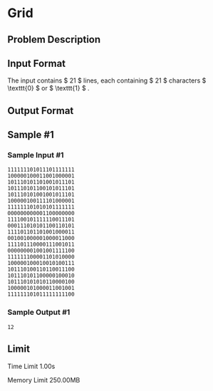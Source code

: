 # Grid

## Problem Description

## Input Format

The input contains $ 21 $ lines, each containing $ 21 $ characters $ \texttt{0} $ or $ \texttt{1} $ .

## Output Format

## Sample #1

### Sample Input #1

```
111111101011101111111
100000100011001000001
101110101101001011101
101110101100101011101
101110101001001011101
100000100111101000001
111111101010101111111
000000000001100000000
111100101111110011101
000111010101100110101
111101101101001000011
001001000001000011000
111101110000111001011
000000001001001111100
111111100001101010000
100000100010010100111
101110100110110011100
101110101100000100010
101110101010110000100
100000101000011001001
111111101011111111100
```

### Sample Output #1

```
12
```

## Limit



Time Limit
1.00s

Memory Limit
250.00MB